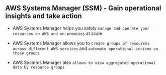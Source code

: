 ## AWS Systems Manager (SSM) - Gain operational insights and take action

- AWS Systems Manager helps you safely `manage and operate your resources on AWS and on-premises` at scale

- AWS Systems Manager allows you to `create groups of resources across different AWS services` and `automate operational actions on those groups`

- AWS Systems Manager also `allows to view aggregated operational data by resource groups`
